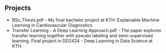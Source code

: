 ## Projects
* BSc_Thesis.pdf - My final bachelor project at KTH: Explainable Machine Learning in Cardiovascular
Diagnostics
* Transfer Learning - A Deep Learning Approach.pdf - The paper explores transfer learning together with pseudo labeling and semi-supervised learning. Final project in DD2424 - Deep Learning in Data Science at KTH. 
